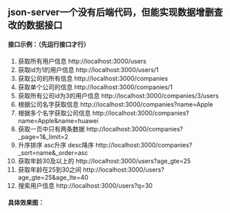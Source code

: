 ## json-server一个没有后端代码，但能实现数据增删查改的数据接口

#### 接口示例：（先运行接口才行）
1. 获取所有用户信息
http://localhost:3000/users
2. 获取id为1的用户信息
http://localhost:3000/users/1
3. 获取公司的所有信息
http://localhost:3000/companies
4. 获取单个公司的信息
http://localhost:3000/companies/1
5. 获取所有公司id为3的用户信息
http://localhost:3000/companies/3/users
6. 根据公司名字获取信息
http://localhost:3000/companies?name=Apple
7. 根据多个名字获取公司信息
http://localhost:3000/companies?name=Apple&name=huawei
8. 获取一页中只有两条数据
http://localhost:3000/companies?_page=1&_limit=2
9. 升序排序 asc升序 desc降序
http://localhost:3000/companies?_sort=name&_order=asc
10. 获取年龄30及以上的
http://localhost:3000/users?age_gte=25
11. 获取年龄在25到30之间
http://localhost:3000/users?age_gte=25&age_lte=40
12. 搜索用户信息
http://localhost:3000/users?q=30
#### 具体效果图：
